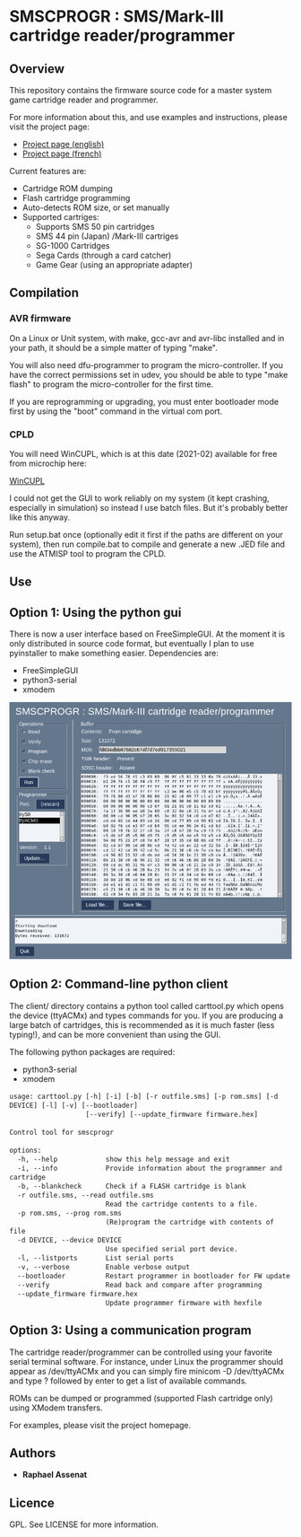 # SMSCPROGR : SMS/Mark-III cartridge reader/programmer

## Overview

This repository contains the firmware source code for a master system game
cartridge reader and programmer.

For more information about this, and use examples and instructions, please
visit the project page:

* [Project page (english)](https://www.raphnet.net/electronique/sms_cartridge_programmer/index_en.php)
* [Project page (french)](https://www.raphnet.net/electronique/sms_cartridge_programmer/index.php)

Current features are:
* Cartridge ROM dumping
* Flash cartridge programming
* Auto-detects ROM size, or set manually
* Supported cartriges:
  * Supports SMS 50 pin cartridges
  * SMS 44 pin (Japan) /Mark-III cartriges
  * SG-1000 Cartridges
  * Sega Cards (through a card catcher)
  * Game Gear (using an appropriate adapter)

## Compilation


### AVR firmware

On a Linux or Unit system, with make, gcc-avr and avr-libc installed and in your path, it should be
a simple matter of typing "make".

You will also need dfu-programmer to program the micro-controller. If you have the correct permissions
set in udev, you should be able to type "make flash" to program the micro-controller for the first time.

If you are reprogramming or upgrading, you must enter bootloader mode first by using the "boot" command
in the virtual com port.


### CPLD

You will need WinCUPL, which is at this date (2021-02) available for free from
microchip here:

[WinCUPL](https://www.microchip.com/en-us/products/fpgas-and-plds/spld-cplds/pld-design-resources)

I could not get the GUI to work reliably on my system (it kept crashing,
especially in simulation) so instead I use batch files. But it's probably
better like this anyway.

Run setup.bat once (optionally edit it first if the paths are different on your system), then run compile.bat to compile and generate a new .JED file and use the ATMISP tool to program the CPLD.


## Use


## Option 1: Using the python gui

There is now a user interface based on FreeSimpleGUI. At the moment it is only distributed in source code format,
but eventually I plan to use pyinstaller to make something easier. Dependencies are:

 * FreeSimpleGUI
 * python3-serial
 * xmodem

![smsp.py](client/screenshots/smsp_python_frontend.png)



## Option 2: Command-line python client

The client/ directory contains a python tool called carttool.py which opens the device (ttyACMx) and types commands for you. If
you are producing a large batch of cartridges, this is recommended as it is much faster (less typing!), and can
be more convenient than using the GUI.

The following python packages are required:

 * python3-serial
 * xmodem

```
usage: carttool.py [-h] [-i] [-b] [-r outfile.sms] [-p rom.sms] [-d DEVICE] [-l] [-v] [--bootloader]
                   [--verify] [--update_firmware firmware.hex]

Control tool for smscprogr

options:
  -h, --help            show this help message and exit
  -i, --info            Provide information about the programmer and cartridge
  -b, --blankcheck      Check if a FLASH cartridge is blank
  -r outfile.sms, --read outfile.sms
                        Read the cartridge contents to a file.
  -p rom.sms, --prog rom.sms
                        (Re)program the cartridge with contents of file
  -d DEVICE, --device DEVICE
                        Use specified serial port device.
  -l, --listports       List serial ports
  -v, --verbose         Enable verbose output
  --bootloader          Restart programmer in bootloader for FW update
  --verify              Read back and compare after programming
  --update_firmware firmware.hex
                        Update programmer firmware with hexfile
```


## Option 3: Using a communication program

The cartridge reader/programmer can be controlled using your favorite serial terminal software. For instance,
under Linux the programmer should appear as /dev/ttyACMx and you can simply fire minicom -D /dev/ttyACMx 
and type ? followed by enter to get a list of available commands.

ROMs can be dumped or programmed (supported Flash cartridge only) using XModem transfers.

For examples, please visit the project homepage.


##  Authors

* **Raphael Assenat**


## Licence

GPL. See LICENSE for more information.
